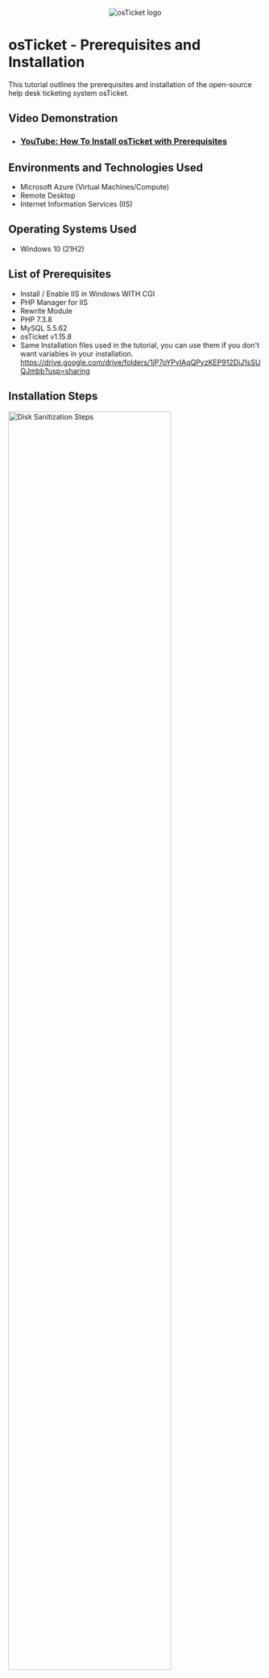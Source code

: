 <p align="center">
<img src="https://i.imgur.com/Clzj7Xs.png" alt="osTicket logo"/>
</p>

<h1>osTicket - Prerequisites and Installation</h1>
This tutorial outlines the prerequisites and installation of the open-source help desk ticketing system osTicket.<br />


<h2>Video Demonstration</h2>

- ### [YouTube: How To Install osTicket with Prerequisites](https://youtu.be/UwCpo2Ew-OM)

<h2>Environments and Technologies Used</h2>

- Microsoft Azure (Virtual Machines/Compute)
- Remote Desktop
- Internet Information Services (IIS)

<h2>Operating Systems Used </h2>

- Windows 10</b> (21H2)

<h2>List of Prerequisites</h2>

- Install / Enable IIS in Windows WITH CGI
- PHP Manager for IIS
- Rewrite Module
- PHP 7.3.8
- MySQL 5.5.62
- osTicket v1.15.8
- Same Installation files used in the tutorial, you can use them if you don't want variables in your installation. 
 https://drive.google.com/drive/folders/1jP7oYPvIAqQPyzKEP912DiJ1sSUQJmbb?usp=sharing

<h2>Installation Steps</h2>

<p>
<img src="https://i.imgur.com/DJmEXEB.png" height="80%" width="80%" alt="Disk Sanitization Steps"/>
</p>
<p>
Step 1 Create Virtual Machine in Azure
- Create a Resource Group
- Create a Windows 10 Virtual Machine (VM) with 2-4 Virtual CPUs with a new Virtual Network (Vnet)
  - Name: Vm-osticket
  - Username: labuser (for example/whatever you chose)
  - Password: osTicketPassword1! (for example/whatever you chose)

</p>
<br />

<p>
<img src="https://i.imgur.com/DJmEXEB.png" height="80%" width="80%" alt="Disk Sanitization Steps"/>
</p>
<p>
Step 2 Install / Enable IIS in Windows WITH CGI
- World Wide Web Services -> Application Development Features -> [X] CGI
</p>
<br />

<p>
<img src="https://i.imgur.com/DJmEXEB.png" height="80%" width="80%" alt="Disk Sanitization Steps"/>
</p>
<p>
Step 3 Create the directory C:\PHP
- Create the directory C:\PHP

</p>
<br />

<p>
<img src="https://i.imgur.com/DJmEXEB.png" height="80%" width="80%" alt="Disk Sanitization Steps"/>
</p>
<p>
Step 4 Download and install
- Download and install (PHPManagerForIIS_V1.5.0.msi) https://drive.google.com/file/d/1VizgW40b2A6ndsOh0RE4sASGbfOa54rg/view?usp=drive_link
</p>
<br />

<p>
<img src="https://i.imgur.com/DJmEXEB.png" height="80%" width="80%" alt="Disk Sanitization Steps"/>
</p>
<p>
Download and install the Rewrite Module (rewrite_amd64_en-US.msi) https://drive.google.com/file/d/1bF7qvZlsmzSpX2ApytklyoU91P8FdXwg/view?usp=drive_link
</p>
<br />

<p>
<img src="https://i.imgur.com/DJmEXEB.png" height="80%" width="80%" alt="Disk Sanitization Steps"/>
</p>
<p>
Download and install download PHP 7.3.8 (php-7.3.8-nts-Win32-VC15-x86.zip) https://drive.google.com/file/d/1UGPXw3MQ6rU7J7vqVkJIupUo29q-t7ch/view?usp=drive_link
</p>
<br />

<p>
<img src="https://i.imgur.com/DJmEXEB.png" height="80%" width="80%" alt="Disk Sanitization Steps"/>
</p>
<p>
Download and install VC_redist.x86.exe (VC_redist.x86.exe) https://drive.google.com/file/d/1B08-Aqn1RKYaP1D_R_JFJnuF78R-9Y5r/view?usp=drive_link
</p>
<br />

<p>
<img src="https://i.imgur.com/DJmEXEB.png" height="80%" width="80%" alt="Disk Sanitization Steps"/>
</p>
<p>
Download and install MySQL 5.5.62 (mysql-5.5.62-win32.msi) https://drive.google.com/file/d/1B08-Aqn1RKYaP1D_R_JFJnuF78R-9Y5r/view?usp=drive_link
- Typical Setup -> 
- Launch Configuration Wizard (after install) -> 
- Standard Configuration -> 
- Password1
</p>
<br />

<p>
<img src="https://i.imgur.com/DJmEXEB.png" height="80%" width="80%" alt="Disk Sanitization Steps"/>
</p>
<p>
Step 5 Open IIS as an Admin 
</p>
<br />

<p>
<img src="https://i.imgur.com/DJmEXEB.png" height="80%" width="80%" alt="Disk Sanitization Steps"/>
</p>
<p>
Step 6 Register PHP from within IIS 
</p>
<br />

<p>
<img src="https://i.imgur.com/DJmEXEB.png" height="80%" width="80%" alt="Disk Sanitization Steps"/>
</p>
<p>
Step 7 Reload IIS (Open IIS, Stop and Start the server)
</p>
<br />

<p>
<img src="https://i.imgur.com/DJmEXEB.png" height="80%" width="80%" alt="Disk Sanitization Steps"/>
</p>
<p>
Step 8 Install osTicket v1.15.8 (osTicket-v1.15.8.zip)
- Download osTicket from the Installation Files Folder https://drive.google.com/file/d/1CY9JJb5o8HJhPGNfjs6XKOckqRI3bF83/view?usp=drive_link
- Extract and copy “upload” folder to c:\inetpub\wwwroot 
- Within c:\inetpub\wwwroot, Rename “upload” to “osTicket
</p>
<br />

<p>
<img src="https://i.imgur.com/DJmEXEB.png" height="80%" width="80%" alt="Disk Sanitization Steps"/>
</p>
<p>
Step 8 Reload IIS, Again (Open IIS, Stop and Start the server) 

</p>
<br />

<p>
<img src="https://i.imgur.com/DJmEXEB.png" height="80%" width="80%" alt="Disk Sanitization Steps"/>
</p>
<p>
Step 9 Go to sites -> Default -> osTicket 
- On the right, click “Browse *:80”
</p>
<br />

<p>
<img src="https://i.imgur.com/DJmEXEB.png" height="80%" width="80%" alt="Disk Sanitization Steps"/>
</p>
<p>
Step 10 Enable this  extensions
- Go back to IIS, sites -> Default -> osTicket 
- Double-click PHP Manager 
- Click “Enable or disable an extension” 
    - Enable: php_imap.dll 
    - Enable: php_intl.dll 
    - Enable: php_opcache.dll 
- Refresh the osTicket site in your browse, observe the changes
</p>
<br />

<p>
<img src="https://i.imgur.com/DJmEXEB.png" height="80%" width="80%" alt="Disk Sanitization Steps"/>
</p>
<p>
Step 11 Rename: ost-config.php 
- From: C:\inetpub\wwwroot\osTicket\include\ost-sampleconfig.php 
- To: C:\inetpub\wwwroot\osTicket\include\ost-config.php 
</p>
<br />
<p>
<img src="https://i.imgur.com/DJmEXEB.png" height="80%" width="80%" alt="Disk Sanitization Steps"/>
</p>
<p>
Step 12 Assign Permissions: ost-config.php 
- Disable inheritance -> Remove All 
- New Permissions -> Everyone -> All
</p>
<br />

<p>
<img src="https://i.imgur.com/DJmEXEB.png" height="80%" width="80%" alt="Disk Sanitization Steps"/>
</p>
<p>
Step 13 Continue Setting up osTicket in the browser (click Continue) 
- Name Helpdesk 
- Default email (receives email from customers)
</p>
<br />

<p>
<img src="https://i.imgur.com/DJmEXEB.png" height="80%" width="80%" alt="Disk Sanitization Steps"/>
</p>
<p>
Step 14 Download and install HeidiSQL
https://drive.google.com/file/d/1RRGvv9V7vnJUFtMhelfk0Gcw38ZgDB1a/view?usp=drive_link
- Open Heidi SQL 
- Create a new session, root/Password1 
- Connect to the session 
- Create a database called “osTicket”
</p>
<br />

<p>
<img src="https://i.imgur.com/DJmEXEB.png" height="80%" width="80%" alt="Disk Sanitization Steps"/>
</p>
<p>
Step 15 Continue Setting up osticket in the browser 
- MySQL Database: osTicket 
- MySQL Username: root 
- MySQL Password: Password1 
- Click “Install Now!”
</p>
<br />

<p>
<img src="https://i.imgur.com/DJmEXEB.png" height="80%" width="80%" alt="Disk Sanitization Steps"/>
</p>
<p>
Congratulations 
- Hopefully it is installed with no errors! 
- Browse to your help desk login page: http://localhost/osTicket/scp/login.php
- End Users osTicket URL: - http://localhost/osTicket/ 
</p>
<br />
